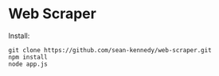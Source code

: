 # Web Scraper

Install:

```
git clone https://github.com/sean-kennedy/web-scraper.git
npm install
node app.js
```